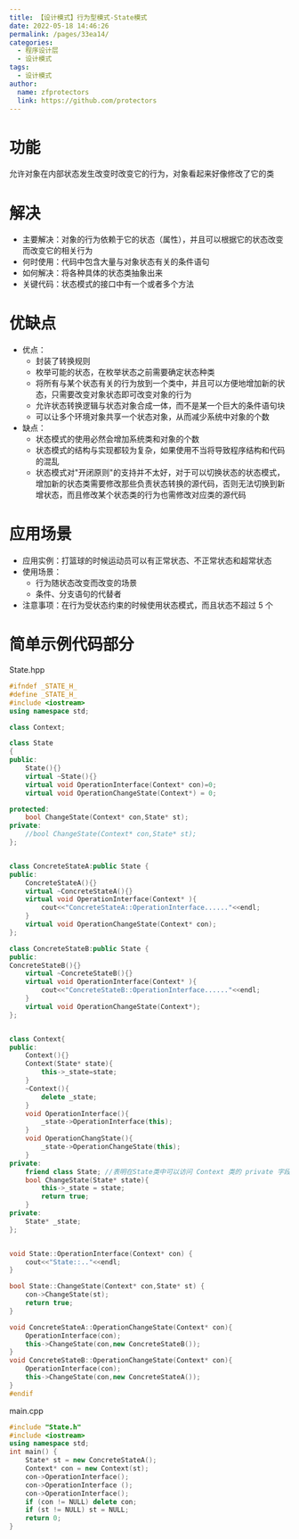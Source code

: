 ```yaml
---
title: 【设计模式】行为型模式-State模式
date: 2022-05-18 14:46:26
permalink: /pages/33ea14/
categories: 
  - 程序设计层
  - 设计模式
tags: 
  - 设计模式
author: 
  name: zfprotectors
  link: https://github.com/protectors
---
```

# 功能
允许对象在内部状态发生改变时改变它的行为，对象看起来好像修改了它的类
# 解决
- 主要解决：对象的行为依赖于它的状态（属性），并且可以根据它的状态改变而改变它的相关行为
- 何时使用：代码中包含大量与对象状态有关的条件语句
- 如何解决：将各种具体的状态类抽象出来
- 关键代码：状态模式的接口中有一个或者多个方法

# 优缺点
- 优点：
    - 封装了转换规则
    - 枚举可能的状态，在枚举状态之前需要确定状态种类
    - 将所有与某个状态有关的行为放到一个类中，并且可以方便地增加新的状态，只需要改变对象状态即可改变对象的行为
    - 允许状态转换逻辑与状态对象合成一体，而不是某一个巨大的条件语句块
    - 可以让多个环境对象共享一个状态对象，从而减少系统中对象的个数
- 缺点：
    - 状态模式的使用必然会增加系统类和对象的个数
    - 状态模式的结构与实现都较为复杂，如果使用不当将导致程序结构和代码的混乱
    - 状态模式对"开闭原则"的支持并不太好，对于可以切换状态的状态模式，增加新的状态类需要修改那些负责状态转换的源代码，否则无法切换到新增状态，而且修改某个状态类的行为也需修改对应类的源代码

# 应用场景
- 应用实例：打篮球的时候运动员可以有正常状态、不正常状态和超常状态
- 使用场景：
    - 行为随状态改变而改变的场景
    - 条件、分支语句的代替者
- 注意事项：在行为受状态约束的时候使用状态模式，而且状态不超过 5 个

# 简单示例代码部分

State.hpp
```cpp
#ifndef _STATE_H_ 
#define _STATE_H_ 
#include <iostream>
using namespace std;

class Context;

class State
{
public:
	State(){}
	virtual ~State(){}
	virtual void OperationInterface(Context* con)=0;
	virtual void OperationChangeState(Context*) = 0; 

protected:
	bool ChangeState(Context* con,State* st);
private:
	//bool ChangeState(Context* con,State* st); 
};


class ConcreteStateA:public State {
public:
	ConcreteStateA(){}
	virtual ~ConcreteStateA(){}
	virtual void OperationInterface(Context* ){
		cout<<"ConcreteStateA::OperationInterface......"<<endl;
	}
	virtual void OperationChangeState(Context* con);
};

class ConcreteStateB:public State {
public:
ConcreteStateB(){}
	virtual ~ConcreteStateB(){}
	virtual void OperationInterface(Context* ){
		cout<<"ConcreteStateB::OperationInterface......"<<endl;
	}
	virtual void OperationChangeState(Context*);
};


class Context{
public:
	Context(){}
	Context(State* state){
		this->_state=state;
	}
	~Context(){
		delete _state;
	}
	void OperationInterface(){
		_state->OperationInterface(this);
	}
	void OperationChangState(){
		_state->OperationChangeState(this);
	}
private:
	friend class State; //表明在State类中可以访问 Context 类的 private 字段
	bool ChangeState(State* state){
		this->_state = state;
		return true;
	}
private:
	State* _state; 
};


void State::OperationInterface(Context* con) {
	cout<<"State::.."<<endl; 
}

bool State::ChangeState(Context* con,State* st) {
	con->ChangeState(st);
	return true; 
}

void ConcreteStateA::OperationChangeState(Context* con){
	OperationInterface(con);
	this->ChangeState(con,new ConcreteStateB());
}
void ConcreteStateB::OperationChangeState(Context* con){
	OperationInterface(con);
	this->ChangeState(con,new ConcreteStateA());
}
#endif
```

main.cpp
```cpp
#include "State.h"
#include <iostream>
using namespace std;
int main() {
	State* st = new ConcreteStateA(); 
	Context* con = new Context(st); 
	con->OperationInterface();
	con->OperationInterface (); 
	con->OperationInterface();
	if (con != NULL) delete con;
	if (st != NULL) st = NULL;
	return 0; 
}
```
